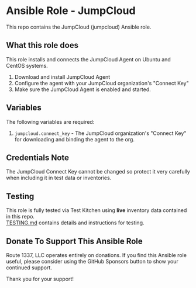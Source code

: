 Ansible Role - JumpCloud
==========================
This repo contains the JumpCloud (jumpcloud) Ansible role.

What this role does
-------------------
This role installs and connects the JumpCloud Agent on Ubuntu and CentOS systems.

1. Download and install JumpCloud Agent
2. Configure the agent with your JumpCloud organization's "Connect Key"
3. Make sure the JumpCloud Agent is enabled and started.

Variables
---------
The following variables are required:

1. `jumpcloud.connect_key` - The JumpCloud organization's "Connect Key" for downloading and binding the agent to the org.

Credentials Note
----------------
The JumpCloud Connect Key cannot be changed so protect it very carefully when including it in test data or inventories.

Testing
-------
This role is fully tested via Test Kitchen using **live** inventory data contained in this repo.  
[TESTING.md](TESTING.md) contains details and instructions for testing. 

Donate To Support This Ansible Role
-----------------------------------
Route 1337, LLC operates entirely on donations. If you find this Ansible role useful, please consider using the GitHub Sponsors button to show your continued support.

Thank you for your support!

